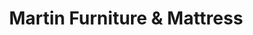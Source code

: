 ---
title: "Martin Furniture & Mattress"
url: /new-providence/martin-furniture-und-mattress/
shop: Betten
---